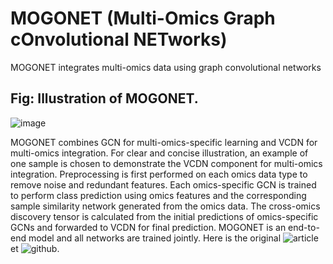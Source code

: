 # MOGONET  (Multi-Omics Graph cOnvolutional NETworks)
MOGONET integrates multi-omics data using graph convolutional networks
## Fig: Illustration of MOGONET.
![image](https://user-images.githubusercontent.com/93058160/214865396-c19cc08b-8396-4cec-b2f4-ce02b3f933bc.png)

MOGONET combines GCN for multi-omics-specific learning and VCDN for multi-omics integration. For clear and concise illustration, an example of one sample is chosen to demonstrate the VCDN component for multi-omics integration. Preprocessing is first performed on each omics data type to remove noise and redundant features. Each omics-specific GCN is trained to perform class prediction using omics features and the corresponding sample similarity network generated from the omics data. The cross-omics discovery tensor is calculated from the initial predictions of omics-specific GCNs and forwarded to VCDN for final prediction. MOGONET is an end-to-end model and all networks are trained jointly.
Here is the original ![article](https://www.nature.com/articles/s41467-021-23774-w) et ![github](https://github.com/txWang/MOGONET). 
